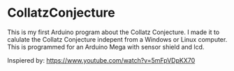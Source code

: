 # CollatzConjecture
This is my first Arduino program about the Collatz Conjecture. I made it to calulate the Collatz Conjecture indepent from a Windows or
Linux computer.
This is programmed for an Arduino Mega with sensor shield and lcd.

Inspiered by:  https://www.youtube.com/watch?v=5mFpVDpKX70
